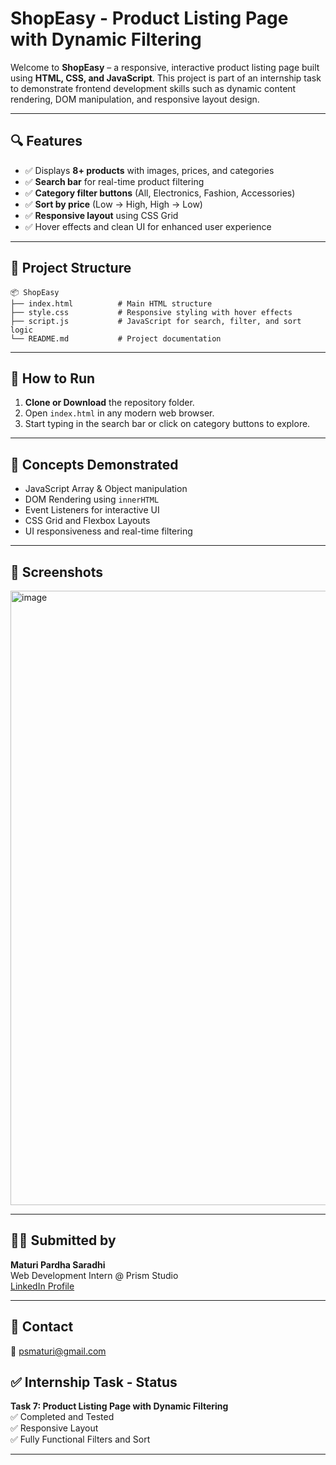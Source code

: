# ShopEasy - Product Listing Page with Dynamic Filtering

Welcome to **ShopEasy** – a responsive, interactive product listing page built using **HTML, CSS, and JavaScript**. This project is part of an internship task to demonstrate frontend development skills such as dynamic content rendering, DOM manipulation, and responsive layout design.

---

## 🔍 Features

- ✅ Displays **8+ products** with images, prices, and categories
- ✅ **Search bar** for real-time product filtering
- ✅ **Category filter buttons** (All, Electronics, Fashion, Accessories)
- ✅ **Sort by price** (Low → High, High → Low)
- ✅ **Responsive layout** using CSS Grid
- ✅ Hover effects and clean UI for enhanced user experience

---

## 📁 Project Structure

```
📦 ShopEasy
├── index.html          # Main HTML structure
├── style.css           # Responsive styling with hover effects
├── script.js           # JavaScript for search, filter, and sort logic
└── README.md           # Project documentation
```

---

## 🚀 How to Run

1. **Clone or Download** the repository folder.
2. Open `index.html` in any modern web browser.
3. Start typing in the search bar or click on category buttons to explore.

---

## 🧠 Concepts Demonstrated

- JavaScript Array & Object manipulation
- DOM Rendering using `innerHTML`
- Event Listeners for interactive UI
- CSS Grid and Flexbox Layouts
- UI responsiveness and real-time filtering

---

## 📸 Screenshots
<img width="1893" height="983" alt="image" src="https://github.com/user-attachments/assets/d3c69648-d125-4bde-a80a-c5537b92a8fd" />


---

## 👨‍💻 Submitted by

**Maturi Pardha Saradhi**  
Web Development Intern @ Prism Studio  
[LinkedIn Profile](www.linkedin.com/in/psmaturi)

---

## 📧 Contact

📩 psmaturi@gmail.com

## ✅ Internship Task - Status

**Task 7: Product Listing Page with Dynamic Filtering**  
✅ Completed and Tested  
✅ Responsive Layout  
✅ Fully Functional Filters and Sort

---
